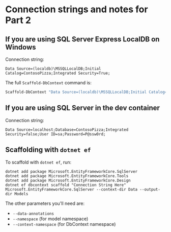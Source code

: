 # Connection strings and notes for Part 2

## If you are using SQL Server Express LocalDB on Windows

Connection string:

```text
Data Source=(localdb)\MSSQLLocalDB;Initial Catalog=ContosoPizza;Integrated Security=True;
```

The full `Scaffold-DbContext` command is:

```powershell
Scaffold-DbContext "Data Source=(localdb)\MSSQLLocalDB;Initial Catalog=ContosoPizza;Integrated Security=True;" Microsoft.EntityFrameworkCore.SqlServer -ContextDir Data -OutputDir Models
```

## If you are using SQL Server in the dev container

Connection string:

```text
Data Source=localhost;Database=ContosoPizza;Integrated Security=false;User ID=sa;Password=P@ssw0rd;
```

## Scaffolding with `dotnet ef` 

To scaffold with `dotnet ef`, run:

```dotnet-cli
dotnet add package Microsoft.EntityFrameworkCore.SqlServer
dotnet add package Microsoft.EntityFrameworkCore.Tools
dotnet add package Microsoft.EntityFrameworkCore.Design
dotnet ef dbcontext scaffold "Connection String Here" Microsoft.EntityFrameworkCore.SqlServer --context-dir Data --output-dir Models
```

The other parameters you'll need are:

- `--data-annotations`
- `--namespace` (for model namespace)
- `--context-namespace` (for DbContext namespace)
